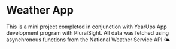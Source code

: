 # Weather App

This is a mini project completed in conjunction with YearUps App development program with PluralSight. All data was fetched using asynchronous functions from the National Weather Service API 🌤️ 

